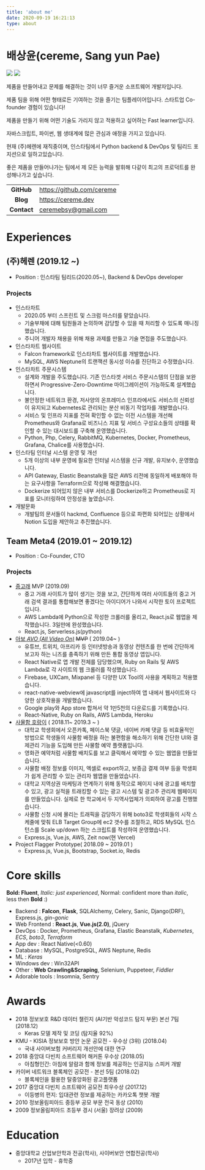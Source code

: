 ```yaml
---
title: 'about me'
date: 2020-09-19 16:21:13
type: about
---
```


# 배상윤(cereme, Sang yun Pae)

<div>
  <img src="https://progress-bar.dev/0/?title=%EC%82%B0%EC%97%85%EA%B8%B0%EB%8A%A5%EC%9A%94%EC%9B%90%20%20%20%20&scale=1000&suffix=%EB%AF%B8%ED%8E%B8%EC%9E%85"/>
  <img src="https://badgen.net/badge/%EC%97%AD%EC%A2%85/%ED%98%84%EC%97%AD/green/"/>
</div>

제품을 만들어내고 문제를 해결하는 것이 너무 즐거운 소프트웨어 개발자입니다.

제품 팀을 위해 어떤 형태로든 기여하는 것을 즐기는 팀플레이어입니다. 스타트업 Co-founder 경험이 있습니다!

제품을 만들기 위해 어떤 기술도 가리지 않고 적용하고 싶어하는 Fast learner입니다.

자바스크립트, 파이썬, 웹 생태계에 많은 관심과 애정을 가지고 있습니다.

현재 (주)헤렌에 재직중이며, 인스타팀에서 Python backend & DevOps 및 팀리드 포지션으로 일하고있습니다.

좋은 제품을 만들어나가는 팀에서 제 모든 능력을 발휘해 다같이 최고의 프로덕트를 완성해나가고 싶습니다.

|             |                                 |
| :---------: | ------------------------------- |
| **GitHub**  | <https://github.com/cereme>     |
|  **Blog**   | <https://cereme.dev>            |
| **Contact** | <ceremebsy@gmail.com>           |


# Experiences
## (주)헤렌 (2019.12 ~)
* Position : 인스타팀 팀리드(2020.05~), Backend & DevOps developer

### Projects
  * 인스타차트
    * 2020.05 부터 스프린트 및 스크럼 마스터를 맡았습니다.
    * 기술부채에 대해 팀원들과 논의하며 감당할 수 있을 때 처리할 수 있도록 매니징했습니다.
    * 주니어 개발자 채용을 위해 채용 과제를 만들고 기술 면접을 주도했습니다.
  * 인스타차트 웹사이트
    * Falcon framework로 인스타차트 웹사이트를 개발했습니다.
    * MySQL, AWS Neptune의 트랜잭션 동시성 이슈를 진단하고 수정했습니다.
  * 인스타차트 주문시스템
    * 설계와 개발을 주도했습니다. 기존 인스타겟 서비스 주문시스템의 단점을 보완하면서 Progressive-Zero-Downtime 마이그레이션이 가능하도록 설계했습니다.
    * 불안정한 네트워크 환경, 저사양의 온프레미스 인프라에서도 서비스의 신뢰성이 유지되고 Kubernetes로 관리되는 분산 비동기 작업자를 개발했습니다.
    * 서비스 및 인프라 지표를 전혀 확인할 수 없는 이전 시스템을 개선해 Prometheus와 Grafana로 비즈니스 지표 및 서비스 구성요소들의 상태를 확인할 수 있는 대시보드를 구축해 운영했습니다.
    * Python, Php, Celery, RabbitMQ, Kubernetes, Docker, Prometheus, Grafana, Chalice를 사용했습니다.
  * 인스타팀 인터널 시스템 운영 및 개선
    * 5개 이상의 내부 운영에 필요한 인터널 시스템을 신규 개발, 유지보수, 운영했습니다.
    * API Gateway, Elastic Beanstalk을 많은 AWS 리전에 동일하게 배포해야 하는 요구사항을 Terraform으로 작성해 해결했습니다.
    * Dockerize 되어있지 않은 내부 서비스를 Dockerize하고 Prometheus로 지표를 모니터링하여 안정성을 높였습니다.
  * 개발문화
    * 개발팀의 문서들이 hackmd, Confluence 등으로 파편화 되어있는 상황에서 Notion 도입을 제안하고 추진했습니다.

## Team Meta4 (2019.01 ~ 2019.12)
* Position : Co-Founder, CTO

### Projects
   * [중고래](https://joongorae.com) MVP (2019.09)
     * 중고 거래 사이트가 많이 생기는 것을 보고, 간단하게 여러 사이트들의 중고 거래 검색 결과를 통합해보면 좋겠다는 아이디어가 나와서 시작한 토이 프로젝트입니다.
     * AWS Lambda에 Python으로 작성한 크롤러를 올리고, React.js로 웹앱을 제작했습니다. 3일만에 완성했습니다.
     * React.js, Serverless.js(python)
   * [아보 *AVO (All Video On)*](https://play.google.com/store/apps/details?id=com.avoapp) ~~MVP~~ ( 2019.04~ )
     * 유튜브, 트위치, 아프리카 등 인터넷방송과 동영상 컨텐츠를 한 번에 간단하게 보고자 하는 니즈를 충족하기 위해 만든 통합 동영상 앱입니다.
     * React Native로 앱 개발 전체를 담당했으며, Ruby on Rails 및 AWS Lambda로 각 사이트의 웹 크롤러를 작성했습니다.
     * Firebase, UXCam, Mixpanel 등 다양한 UX Tool의 사용을 계획하고 적용했습니다.
     * react-native-webview에 javascript를 inject하여 앱 내에서 웹사이트와 다양한 상호작용을 개발했습니다.
     * Google play와 App store 합쳐서 약 1만5천의 다운로드를 기록했습니다.
     * React-Native, Ruby on Rails, AWS Lambda, Heroku
   * [사물함 호랑이](https://lockertiger.com) ( 2018.11~ 2019.3 ~ )
     * 대학교 학생회에서 오픈카톡, 페이스북 댓글, 네이버 카페 댓글 등 비효율적인 방법으로 학생들의 사물함 배정을 하는 불편함을 해소하기 위해 간단한 UI와 결제관리 기능을 도입해 만든 사물함 예약 플랫폼입니다.
     * 영화관 예약처럼 사물함 배치도를 보고 클릭해서 예약할 수 있는 웹앱을 만들었습니다.
     * 사물함 배정 정보를 이미지, 엑셀로 export하고, 보증금 결제 여부 등을 학생회가 쉽게 관리할 수 있는 관리자 웹앱을 만들었습니다.
     * 대학교 지역상권 마케팅과 연계하기 위해 동적으로 페이지 내에 광고를 배치할 수 있고, 광고 실적을 트래킹할 수 있는 광고 시스템 및 광고주 관리제 웹페이지를 만들었습니다. 실제로 한 학교에서 두 지역사업체가 의뢰하여 광고를 진행했습니다.
     * 사물함 신청 시에 몰리는 트래픽을 감당하기 위해 boto3로 학생회들의 시작 스케줄에 맞춰 ELB Target Group에 ec2 갯수를 조절하고, RDS MySQL 인스턴스를 Scale up/down 하는 스크립트를 작성하여 운영했습니다.
     * Express.js, Vue.js, AWS, Zeit now(현 Vercel)
   * Project Flagger Prototype( 2018.09 ~ 2019.01 )
     * Express.js, Vue.js, Bootstrap, Socket.io, Redis

# Core skills
**Bold: Fluent**, *Italic: just experienced*, Normal: confident more than *italic*, less then **Bold** :)
* Backend : **Falcon**, **Flask**, SQLAlchemy, Celery, Sanic, Django(DRF), Express.js, *gin-gonic*
* Web Frontend : **React.js**, **Vue.js(2.0)**, jQuery
* DevOps : Docker, Prometheus, Grafana, Elastic Beanstalk, *Kubernetes*, *ECS*, *boto3*, *Terraform*
* App dev : React Native(<0.60)
* Database : MySQL, PostgreSQL, AWS Neptune, Redis
* ML : *Keras*
* Windows dev : Win32API
* Other : **Web Crawling&Scraping**, Selenium, Puppeteer, *Fiddler*
* Adorable tools : Insomnia, Sentry

# Awards
 * 2018 정보보호 R&D 데이터 챌린지 (AI기반 악성코드 탐지 부문) 본선 7팀 (2018.12)
    * Keras 모델 제작 및 코딩 (탐지율 92%) 
* KMU - KISIA 정보보호 방안 논문 공모전 - 우수상 (3위) (2018.04)
    * 국내 사이버보험 커버리지 개선안에 대한 연구
 * 2018 중앙대 다빈치 소프트웨어 해커톤 우수상 (2018.05)
    * 아침형인간: 아침에 알람과 함께 정보를 제공하는 인공지능 스피커 개발
 * 카이버 네트워크 블록체인 공모전 - 본선 5팀 (2018.02)
    * 블록체인을 활용한 탈중앙화된 광고플랫폼
 * 2017 중앙대 다빈치 소프트웨어 공모전 최우수상 (2017.12)
    * 이등병의 편지: 입대관련 정보를 제공하는 카카오톡 챗봇 개발
 * 2010 정보올림피아드 중등부 공모 부문 전국 동상 (2010)
 * 2009 정보올림피아드 초등부 경시 (서울) 장려상 (2009)

# Education
 * 중앙대학교 산업보안학과 전공(학사), 사이버보안 연합전공(학사)
    * 2017년 입학 - 휴학중
